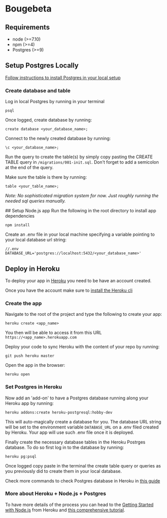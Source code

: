 # Bougebeta
## Requirements
- node (>=7.10)
- npm (>=4)
- Postgres (>=9)

## Setup Postgres Locally
[Follow instructions to install Postgres in your local setup](https://devcenter.heroku.com/articles/heroku-postgresql#local-setup)

### Create database and table
Log in local Postgres by running in your terminal
```
psql
```
Once logged, create database by running:
```
create database <your_database_name>;
```
Connect to the newly created database by running:

```
\c <your_database_name>;
```

Run the query to create the table(s) by simply copy pasting the CREATE TABLE query in `/migrations/001-init.sql`. Don't forget to add a semicolon at the end of the query.

Make sure the table is there by running:
```
table <your_table_name>;
```

*Note: No sophisticated migration system for now. Just roughly running the needed sql queries manually.*

## Setup Node.js app
Run the following in the root directory to install app dependencies

```
npm install
```

Create an .env file in your local machine specifying a variable pointing to your local database url string:
```
//.env
DATABASE_URL='postgres://localhost:5432/<your_database_name>'
```

## Deploy in Heroku
To deploy your app in [Heroku](https://www.heroku.com/) you need to be have an account created.

Once you have the account make sure to [install the Heroku cli](https://devcenter.heroku.com/articles/getting-started-with-nodejs#set-up)

### Create the app
Navigate to the root of the project and type the following to create your app:
```
heroku create <app_name>
```
You then will be able to access it from this URL `https://<app_name>.herokuapp.com`

Deploy your code to sync Heroku with the content of your repo by running:
```
git push heroku master
```

Open the app in the browser:
```
heroku open
```


### Set Postgres in Heroku
Now add an 'add-on' to have a Postgres database running along your Heroku app by running:
```
heroku addons:create heroku-postgresql:hobby-dev
```
This will auto-magically create a database for you. The database URL string will be set to the environment variable `DATABASE_URL` on a .env filed created by Heroku. Your app will use such .env file once it is deployed.

Finally create the necessary database tables in the Heroku Postrges database. To do so first log in to the database by running:
```
heroku pg:psql
```

Once logged copy paste in the terminal the create table query or queries as you previously did to create them in your local database.

Check more commands to check Postgres database in Heroku in [this guide](https://devcenter.heroku.com/articles/heroku-postgresql#using-the-cli)

### More about Heroku + Node.js + Postgres   

To have more details of the process you can head to the [Getting Started with Node.js](https://devcenter.heroku.com/articles/getting-started-with-nodejs) from Heroku and [this comprehensive tutorial](https://devcenter.heroku.com/articles/getting-started-with-nodejs#provision-a-database).  
